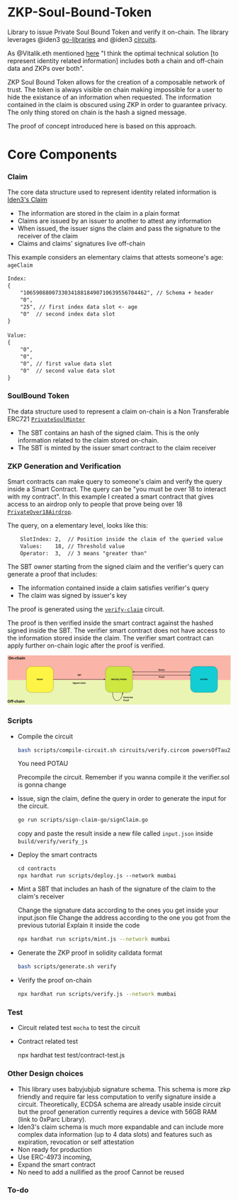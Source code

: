 # ZKP-Soul-Bound-Token

Library to issue Private Soul Bound Token and verify it on-chain. 
The library leverages @iden3 [go-libraries](https://github.com/iden3/go-iden3-core) and @iden3 [circuits](https://github.com/iden3/circuits).

As @Vitalik.eth mentioned [here](https://twitter.com/VitalikButerin/status/1530265766032838656?s=20&t=hNyxz5KEaL1cW5crxj01Rw) "I think the optimal technical solution [to represent identity related information] includes both a chain and off-chain data and ZKPs over both".

ZKP Soul Bound Token allows for the creation of a composable network of trust. The token is always visible on chain making impossible for a user to hide the existance of an information when requested. The information contained in the claim is obscured using ZKP in order to guarantee privacy. The only thing stored on chain is the hash a signed message.

The proof of concept introduced here is based on this approach. 

# Core Components

### Claim

The core data structure used to represent identity related information is [Iden3's Claim](https://docs.iden3.io/protocol/claims-structure/)

- The information are stored in the claim in a plain format
- Claims are issued by an issuer to another to attest any information
- When issued, the issuer signs the claim and pass the signature to the receiver of the claim
- Claims and claims' signatures live off-chain

This example considers an elementary claims that attests someone's age: `ageClaim`

```
Index:
{
    "106590880073303418818490710639556704462", // Schema + header
    "0",
    "25", // first index data slot <- age
    "0"  // second index data slot
}

Value:
{ 
    "0",
    "0",
    "0", // first value data slot
    "0"  // second value data slot
}   
```

### SoulBound Token

The data structure used to represent a claim on-chain is a Non Transferable ERC721 [`PrivateSoulMinter`](./contracts/contracts/PrivateSoulMinter.sol)

- The SBT contains an hash of the signed claim. This is the only information related to the claim stored on-chain.
- The SBT is minted by the issuer smart contract to the claim receiver 

### ZKP Generation and Verification

Smart contracts can make query to someone's claim and verify the query inside a Smart Contract. The query can be "you must be over 18 to interact with my contract". In this example I created a smart contract that gives access to an airdrop only to people that prove being over 18 [`PrivateOver18Airdrop`](./contracts/contracts/PrivateOver18Airdrop.sol).

The query, on a elementary level, looks like this: 

```
    SlotIndex: 2,  // Position inside the claim of the queried value
    Values:    18, // Threshold value
    Operator:  3,  // 3 means "greater than"
```

The SBT owner starting from the signed claim and the verifier's query can generate a proof that includes:

- The information contained inside a claim satisfies verifier's query
- The claim was signed by issuer's key

The proof is generated using the [`verify-claim`](./circuits/lib/verify-claim.circom) circuit.

The proof is then verified inside the smart contract against the hashed signed inside the SBT. The verifier smart contract does not have access to the information stored inside the claim. The verifier smart contract can apply further on-chain logic after the proof is verified.

![PrivateSBT](imgs/PrivateSBT.png "PrivateSBT")

### Scripts

- Compile the circuit 

    ``` bash
    bash scripts/compile-circuit.sh circuits/verify.circom powersOfTau28_hez_final_15.ptau
    ```

    You need POTAU

    Precompile the circuit. Remember if you wanna compile it the verifier.sol is gonna change 

- Issue, sign the claim, define the query in order to generate the input for the circuit. 

    ```bash
    go run scripts/sign-claim-go/signClaim.go
    ```
    copy and paste the result inside a new file called `input.json` inside `build/verify/verify_js`

- Deploy the smart contracts

    ```
    cd contracts
    npx hardhat run scripts/deploy.js --network mumbai
    ```

-  Mint a SBT that includes an hash of the signature of the claim to the claim's receiver

    Change the signature data according to the ones you get inside your input.json file 
    Change the address according to the one you got from the previous tutorial
    Explain it inside the code

    ```bash
    npx hardhat run scripts/mint.js --network mumbai
    ```

-  Generate the ZKP proof in solidity calldata format

    ```bash 
    bash scripts/generate.sh verify
    ````

- Verify the proof on-chain

    ```bash
    npx hardhat run scripts/verify.js --network mumbai
    ```

### Test

- Circuit related test `mocha` to test the circuit

- Contract related test

    npx hardhat test test/contract-test.js

### Other Design choices

- This library uses babyjubjub signature schema. This schema is more zkp friendly and require far less computation to verify signature inside a circuit. Theoretically, ECDSA schema are already usable inside circuit but the proof generation currently requires a device with 56GB RAM (link to 0xParc Library).
- Iden3's claim schema is much more expandable and can include more complex data information (up to 4 data slots) and features such as expiration, revocation or self attestation
- Non ready for production 
- Use ERC-4973 incoming, 
- Expand the smart contract 
- No need to add a nullified as the proof Cannot be reused  

### To-do